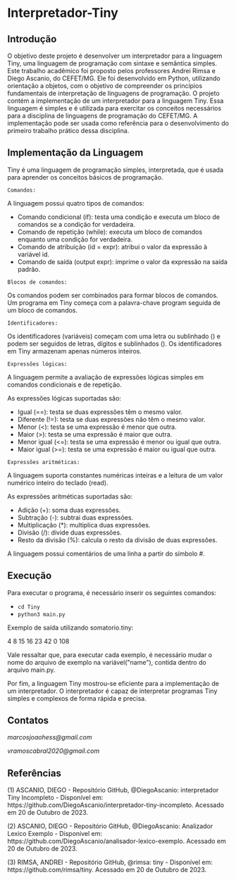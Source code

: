 # Interpretador-Tiny

<h2>Introdução</h2>

O objetivo deste projeto é desenvolver um interpretador para a linguagem Tiny, uma linguagem de programação com sintaxe e semântica simples. Este trabalho acadêmico foi proposto pelos professores Andrei Rimsa e Diego Ascanio, do CEFET/MG. Ele foi desenvolvido em Python, utilizando orientação a objetos, com o objetivo de compreender os princípios fundamentais de interpretação de linguagens de programação. O projeto contém a implementação de um interpretador para a linguagem Tiny. Essa linguagem é simples e é utilizada para exercitar os conceitos necessários para a disciplina de linguagens de programação do CEFET/MG. A implementação pode ser usada como referência para o desenvolvimento do primeiro trabalho prático dessa disciplina.

<h2>Implementação da Linguagem</h2>

Tiny é uma linguagem de programação simples, interpretada, que é usada para aprender os conceitos básicos de programação.

``` Comandos: ```

<p>A linguagem possui quatro tipos de comandos:</p>

- Comando condicional (if): testa uma condição e executa um bloco de comandos se a condição for verdadeira.
- Comando de repetição (while): executa um bloco de comandos enquanto uma condição for verdadeira.
- Comando de atribuição (id = expr): atribui o valor da expressão à variável id.
- Comando de saída (output expr): imprime o valor da expressão na saída padrão.

``` Blocos de comandos: ```

Os comandos podem ser combinados para formar blocos de comandos. Um programa em Tiny começa com a palavra-chave program seguida de um bloco de comandos.

``` Identificadores: ```

Os identificadores (variáveis) começam com uma letra ou sublinhado () e podem ser seguidos de letras, dígitos e sublinhados (). Os identificadores em Tiny armazenam apenas números inteiros.

``` Expressões lógicas: ```

A linguagem permite a avaliação de expressões lógicas simples em comandos condicionais e de repetição.

As expressões lógicas suportadas são:

- Igual (==): testa se duas expressões têm o mesmo valor.
- Diferente (!=): testa se duas expressões não têm o mesmo valor.
- Menor (<): testa se uma expressão é menor que outra.
- Maior (>): testa se uma expressão é maior que outra.
- Menor igual (<=): testa se uma expressão é menor ou igual que outra.
- Maior igual (>=): testa se uma expressão é maior ou igual que outra.

``` Expressões aritméticas: ```

A linguagem suporta constantes numéricas inteiras e a leitura de um valor numérico inteiro do teclado (read).

As expressões aritméticas suportadas são:

- Adição (+): soma duas expressões.
- Subtração (-): subtrai duas expressões.
- Multiplicação (*): multiplica duas expressões.
- Divisão (/): divide duas expressões.
- Resto da divisão (%): calcula o resto da divisão de duas expressões.

A linguagem possui comentários de uma linha a partir do símbolo #.


<h2>Execução</h2>

Para executar o programa, é necessário inserir os seguintes comandos:

- ``` cd Tiny ```
- ``` python3 main.py ```

Exemplo de saída utilizando somatorio.tiny:

4
8
15
16
23
42
0
108

Vale ressaltar que, para executar cada exemplo, é necessário mudar o nome do arquivo de exemplo na variável("name"), contida dentro do arquivo main.py.

Por fim, a linguagem Tiny mostrou-se eficiente para a implementação de um interpretador. O interpretador é capaz de interpretar programas Tiny simples e complexos de forma rápida e precisa.

<h2>Contatos</h2>

<p><i>marcosjoaohess@gmail.com</i></p>
<p><i>vramoscabral2020@gmail.com</i></p>

<h2>Referências</h2>

<p>(1) ASCANIO, DIEGO - Repositório GitHub, @DiegoAscanio: interpretador Tiny Incompleto - Disponível em: https://github.com/DiegoAscanio/interpretador-tiny-incompleto. Acessado em 20 de Outubro de 2023.</p>

<p>(2) ASCANIO, DIEGO - Repositório GitHub, @DiegoAscanio: Analizador Lexico Exemplo - Disponível em: https://github.com/DiegoAscanio/analisador-lexico-exemplo. Acessado em 20 de Outubro de 2023.</p>

<p>(3) RIMSA, ANDREI - Repositório GitHub, @rimsa: tiny - Disponível em: https://github.com/rimsa/tiny. Acessado em 20 de Outubro de 2023.</p>


